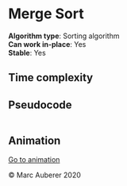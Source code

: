 # Merge Sort
**Algorithm type**: Sorting algorithm <br>
**Can work in-place**: Yes <br>
**Stable**: Yes

## Time complexity


## Pseudocode
```

```

## Animation
[Go to animation](https://www.toptal.com/developers/sorting-algorithms/merge-sort)

© Marc Auberer 2020